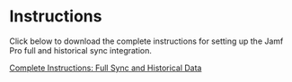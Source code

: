 # Instructions
Click below to download the complete instructions for setting up the Jamf Pro full and historical sync integration.

[Complete Instructions: Full Sync and Historical Data]()
